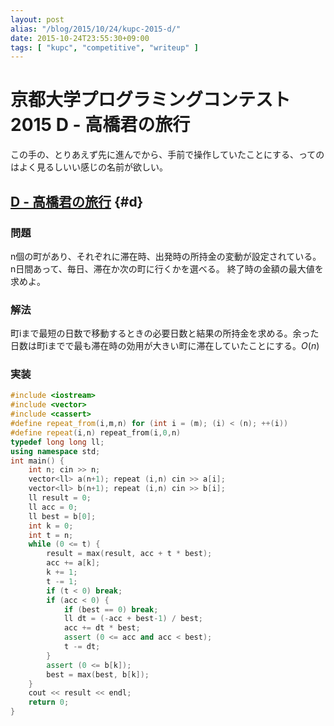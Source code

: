 ```yaml
---
layout: post
alias: "/blog/2015/10/24/kupc-2015-d/"
date: 2015-10-24T23:55:30+09:00
tags: [ "kupc", "competitive", "writeup" ]
---
```


# 京都大学プログラミングコンテスト2015 D - 高橋君の旅行

この手の、とりあえず先に進んでから、手前で操作していたことにする、ってのはよく見るしいい感じの名前が欲しい。

<!-- more -->

## [D - 高橋君の旅行](https://beta.atcoder.jp/contests/kupc2015/tasks/kupc2015_d) {#d}

### 問題

n個の町があり、それぞれに滞在時、出発時の所持金の変動が設定されている。
n日間あって、毎日、滞在か次の町に行くかを選べる。
終了時の金額の最大値を求めよ。

### 解法

町iまで最短の日数で移動するときの必要日数と結果の所持金を求める。余った日数は町iまでで最も滞在時の効用が大きい町に滞在していたことにする。$O(n)$

### 実装

``` c++
#include <iostream>
#include <vector>
#include <cassert>
#define repeat_from(i,m,n) for (int i = (m); (i) < (n); ++(i))
#define repeat(i,n) repeat_from(i,0,n)
typedef long long ll;
using namespace std;
int main() {
    int n; cin >> n;
    vector<ll> a(n+1); repeat (i,n) cin >> a[i];
    vector<ll> b(n+1); repeat (i,n) cin >> b[i];
    ll result = 0;
    ll acc = 0;
    ll best = b[0];
    int k = 0;
    int t = n;
    while (0 <= t) {
        result = max(result, acc + t * best);
        acc += a[k];
        k += 1;
        t -= 1;
        if (t < 0) break;
        if (acc < 0) {
            if (best == 0) break;
            ll dt = (-acc + best-1) / best;
            acc += dt * best;
            assert (0 <= acc and acc < best);
            t -= dt;
        }
        assert (0 <= b[k]);
        best = max(best, b[k]);
    }
    cout << result << endl;
    return 0;
}
```
